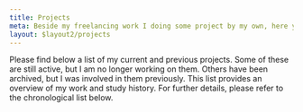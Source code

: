 ```yaml
---
title: Projects
meta: Beside my freelancing work I doing some project by my own, here you will find a list of all my projects.
layout: $layout2/projects
---
```


Please find below a list of my current and previous projects. Some of these are still active, but I am no longer working on them. Others have been archived, but I was involved in them previously. This list provides an overview of my work and study history. For further details, please refer to the chronological list below.
